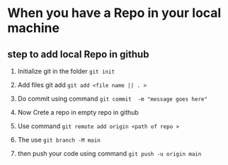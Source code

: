 # When you have a Repo in your local machine

## step to add local Repo in  github

 1. Initialize git in the folder ``` git init ```
 2. Add files git add ```git add <file name || . >```
 3. Do commit using command ```git commit  -m "message goes here" ```

 4. Now Crete a repo in empty repo in github 

 5. Use command ``` git remote add origin <path of repo > ```
 
 6. The use ``` git branch -M main ```

 7. then push your code using command ``` git push -u origin main ```  
